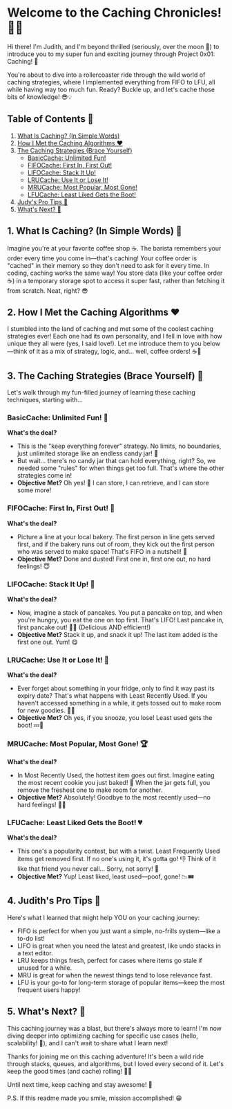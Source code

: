 # Welcome to the Caching Chronicles! 🧠🚀

Hi there! I'm Judith, and I'm beyond thrilled (seriously, over the moon 🌝) to introduce you to my super fun and exciting journey through Project 0x01: Caching! 🎉

You're about to dive into a rollercoaster ride through the wild world of caching strategies, where I implemented everything from FIFO to LFU, all while having way too much fun. Ready? Buckle up, and let's cache those bits of knowledge! 😎💡

## Table of Contents 🎯

1. [What Is Caching? (In Simple Words)](#what-is-caching-in-simple-words-)
2. [How I Met the Caching Algorithms ❤️](#how-i-met-the-caching-algorithms-️)
3. [The Caching Strategies (Brace Yourself)](#the-caching-strategies-brace-yourself-)
   - [BasicCache: Unlimited Fun!](#basiccache-unlimited-fun-)
   - [FIFOCache: First In, First Out!](#fifocache-first-in-first-out-)
   - [LIFOCache: Stack It Up!](#lifocache-stack-it-up-)
   - [LRUCache: Use It or Lose It!](#lrucache-use-it-or-lose-it-)
   - [MRUCache: Most Popular, Most Gone!](#mrucache-most-popular-most-gone-)
   - [LFUCache: Least Liked Gets the Boot!](#lfucache-least-liked-gets-the-boot-)
4. [Judy's Pro Tips 💪](#judys-pro-tips-)
5. [What's Next? 🚀](#whats-next-)

## 1. What Is Caching? (In Simple Words) 🧐

Imagine you're at your favorite coffee shop ☕. The barista remembers your order every time you come in—that's caching! Your coffee order is "cached" in their memory so they don't need to ask for it every time. In coding, caching works the same way! You store data (like your coffee order ☕) in a temporary storage spot to access it super fast, rather than fetching it from scratch. Neat, right? 😎

## 2. How I Met the Caching Algorithms ❤️

I stumbled into the land of caching and met some of the coolest caching strategies ever! Each one had its own personality, and I fell in love with how unique they all were (yes, I said love!). Let me introduce them to you below—think of it as a mix of strategy, logic, and... well, coffee orders! ☕🚀

## 3. The Caching Strategies (Brace Yourself) 🎢

Let's walk through my fun-filled journey of learning these caching techniques, starting with...

### BasicCache: Unlimited Fun! 🎉

**What's the deal?**
- This is the "keep everything forever" strategy. No limits, no boundaries, just unlimited storage like an endless candy jar! 🍬
- But wait... there's no candy jar that can hold everything, right? So, we needed some "rules" for when things get too full. That's where the other strategies come in!
- **Objective Met?** Oh yes! 🤩 I can store, I can retrieve, and I can store some more!

### FIFOCache: First In, First Out! 🚪

**What's the deal?**
- Picture a line at your local bakery. The first person in line gets served first, and if the bakery runs out of room, they kick out the first person who was served to make space! That's FIFO in a nutshell! 🍞
- **Objective Met?** Done and dusted! First one in, first one out, no hard feelings! 😇

### LIFOCache: Stack It Up! 🥞

**What's the deal?**
- Now, imagine a stack of pancakes. You put a pancake on top, and when you're hungry, you eat the one on top first. That's LIFO! Last pancake in, first pancake out! 🥞🍴 (Delicious AND efficient!)
- **Objective Met?** Stack it up, and snack it up! The last item added is the first one out. Yum! 😋

### LRUCache: Use It or Lose It! 🔄

**What's the deal?**
- Ever forget about something in your fridge, only to find it way past its expiry date? That's what happens with Least Recently Used. If you haven't accessed something in a while, it gets tossed out to make room for new goodies. 🧀❌
- **Objective Met?** Oh yes, if you snooze, you lose! Least used gets the boot! 💤👟

### MRUCache: Most Popular, Most Gone! 🏆

**What's the deal?**
- In Most Recently Used, the hottest item goes out first. Imagine eating the most recent cookie you just baked! 🍪 When the jar gets full, you remove the freshest one to make room for another.
- **Objective Met?** Absolutely! Goodbye to the most recently used—no hard feelings! 👋😎

### LFUCache: Least Liked Gets the Boot! 💔

**What's the deal?**
- This one's a popularity contest, but with a twist. Least Frequently Used items get removed first. If no one's using it, it's gotta go! 👎 Think of it like that friend you never call... Sorry, not sorry! 😬
- **Objective Met?** Yup! Least liked, least used—poof, gone! 📉🎟️

## 4. Judith's Pro Tips 💪

Here's what I learned that might help YOU on your caching journey:

- FIFO is perfect for when you just want a simple, no-frills system—like a to-do list!
- LIFO is great when you need the latest and greatest, like undo stacks in a text editor.
- LRU keeps things fresh, perfect for cases where items go stale if unused for a while.
- MRU is great for when the newest things tend to lose relevance fast.
- LFU is your go-to for long-term storage of popular items—keep the most frequent users happy!

## 5. What's Next? 🚀

This caching journey was a blast, but there's always more to learn! I'm now diving deeper into optimizing caching for specific use cases (hello, scalability! 💼), and I can't wait to share what I learn next!

Thanks for joining me on this caching adventure! It's been a wild ride through stacks, queues, and algorithms, but I loved every second of it. Let's keep the good times (and cache) rolling! 🎢🔥

Until next time, keep caching and stay awesome! 🌟

P.S. If this readme made you smile, mission accomplished! 😁
